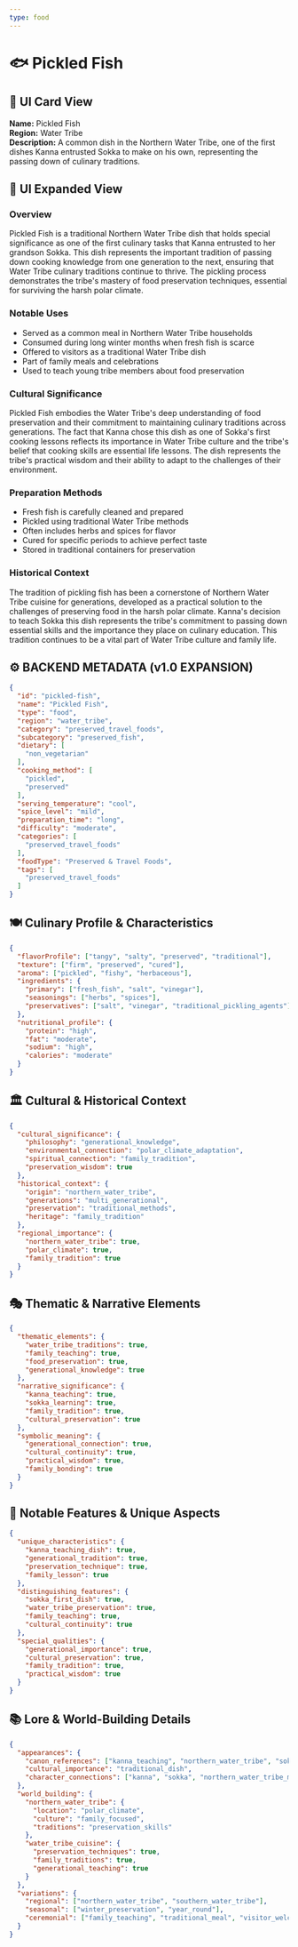 ```yaml
---
type: food
---
```


# 🐟 Pickled Fish

## 🎴 UI Card View

**Name:** Pickled Fish  
**Region:** Water Tribe  
**Description:** A common dish in the Northern Water Tribe, one of the first dishes Kanna entrusted Sokka to make on his own, representing the passing down of culinary traditions.

## 📖 UI Expanded View

### Overview
Pickled Fish is a traditional Northern Water Tribe dish that holds special significance as one of the first culinary tasks that Kanna entrusted to her grandson Sokka. This dish represents the important tradition of passing down cooking knowledge from one generation to the next, ensuring that Water Tribe culinary traditions continue to thrive. The pickling process demonstrates the tribe's mastery of food preservation techniques, essential for surviving the harsh polar climate.

### Notable Uses
- Served as a common meal in Northern Water Tribe households
- Consumed during long winter months when fresh fish is scarce
- Offered to visitors as a traditional Water Tribe dish
- Part of family meals and celebrations
- Used to teach young tribe members about food preservation

### Cultural Significance
Pickled Fish embodies the Water Tribe's deep understanding of food preservation and their commitment to maintaining culinary traditions across generations. The fact that Kanna chose this dish as one of Sokka's first cooking lessons reflects its importance in Water Tribe culture and the tribe's belief that cooking skills are essential life lessons. The dish represents the tribe's practical wisdom and their ability to adapt to the challenges of their environment.

### Preparation Methods
- Fresh fish is carefully cleaned and prepared
- Pickled using traditional Water Tribe methods
- Often includes herbs and spices for flavor
- Cured for specific periods to achieve perfect taste
- Stored in traditional containers for preservation

### Historical Context
The tradition of pickling fish has been a cornerstone of Northern Water Tribe cuisine for generations, developed as a practical solution to the challenges of preserving food in the harsh polar climate. Kanna's decision to teach Sokka this dish represents the tribe's commitment to passing down essential skills and the importance they place on culinary education. This tradition continues to be a vital part of Water Tribe culture and family life.

## ⚙️ BACKEND METADATA (v1.0 EXPANSION)

```json
{
  "id": "pickled-fish",
  "name": "Pickled Fish",
  "type": "food",
  "region": "water_tribe",
  "category": "preserved_travel_foods",
  "subcategory": "preserved_fish",
  "dietary": [
    "non_vegetarian"
  ],
  "cooking_method": [
    "pickled",
    "preserved"
  ],
  "serving_temperature": "cool",
  "spice_level": "mild",
  "preparation_time": "long",
  "difficulty": "moderate",
  "categories": [
    "preserved_travel_foods"
  ],
  "foodType": "Preserved & Travel Foods",
  "tags": [
    "preserved_travel_foods"
  ]
}
```

## 🍽️ Culinary Profile & Characteristics

```json
{
  "flavorProfile": ["tangy", "salty", "preserved", "traditional"],
  "texture": ["firm", "preserved", "cured"],
  "aroma": ["pickled", "fishy", "herbaceous"],
  "ingredients": {
    "primary": ["fresh_fish", "salt", "vinegar"],
    "seasonings": ["herbs", "spices"],
    "preservatives": ["salt", "vinegar", "traditional_pickling_agents"]
  },
  "nutritional_profile": {
    "protein": "high",
    "fat": "moderate",
    "sodium": "high",
    "calories": "moderate"
  }
}
```

## 🏛️ Cultural & Historical Context

```json
{
  "cultural_significance": {
    "philosophy": "generational_knowledge",
    "environmental_connection": "polar_climate_adaptation",
    "spiritual_connection": "family_tradition",
    "preservation_wisdom": true
  },
  "historical_context": {
    "origin": "northern_water_tribe",
    "generations": "multi_generational",
    "preservation": "traditional_methods",
    "heritage": "family_tradition"
  },
  "regional_importance": {
    "northern_water_tribe": true,
    "polar_climate": true,
    "family_tradition": true
  }
}
```

## 🎭 Thematic & Narrative Elements

```json
{
  "thematic_elements": {
    "water_tribe_traditions": true,
    "family_teaching": true,
    "food_preservation": true,
    "generational_knowledge": true
  },
  "narrative_significance": {
    "kanna_teaching": true,
    "sokka_learning": true,
    "family_tradition": true,
    "cultural_preservation": true
  },
  "symbolic_meaning": {
    "generational_connection": true,
    "cultural_continuity": true,
    "practical_wisdom": true,
    "family_bonding": true
  }
}
```

## 🌟 Notable Features & Unique Aspects

```json
{
  "unique_characteristics": {
    "kanna_teaching_dish": true,
    "generational_tradition": true,
    "preservation_technique": true,
    "family_lesson": true
  },
  "distinguishing_features": {
    "sokka_first_dish": true,
    "water_tribe_preservation": true,
    "family_teaching": true,
    "cultural_continuity": true
  },
  "special_qualities": {
    "generational_importance": true,
    "cultural_preservation": true,
    "family_tradition": true,
    "practical_wisdom": true
  }
}
```

## 📚 Lore & World-Building Details

```json
{
  "appearances": {
    "canon_references": ["kanna_teaching", "northern_water_tribe", "sokka_cooking"],
    "cultural_importance": "traditional_dish",
    "character_connections": ["kanna", "sokka", "northern_water_tribe_members"]
  },
  "world_building": {
    "northern_water_tribe": {
      "location": "polar_climate",
      "culture": "family_focused",
      "traditions": "preservation_skills"
    },
    "water_tribe_cuisine": {
      "preservation_techniques": true,
      "family_traditions": true,
      "generational_teaching": true
    }
  },
  "variations": {
    "regional": ["northern_water_tribe", "southern_water_tribe"],
    "seasonal": ["winter_preservation", "year_round"],
    "ceremonial": ["family_teaching", "traditional_meal", "visitor_welcome"]
  }
}
```

